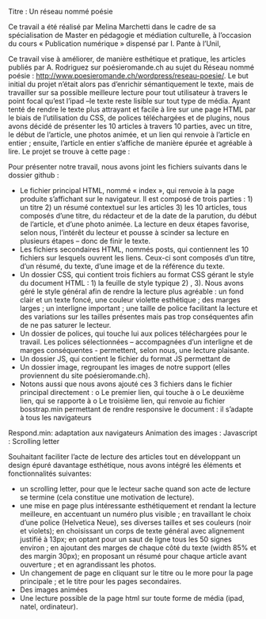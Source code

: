 Titre : Un réseau nommé poésie


Ce travail a été réalisé par Melina Marchetti dans le cadre de sa spécialisation de Master en pédagogie et médiation culturelle, à l’occasion du cours « Publication numérique » dispensé par I. Pante à l’Unil,

Ce travail vise à améliorer, de manière esthétique et pratique, les articles publiés par A. Rodriguez sur poésieromande.ch au sujet du Réseau nommé poésie : http://www.poesieromande.ch/wordpress/reseau-poesie/. Le but initial du projet n’était alors pas d’enrichir sémantiquement le texte, mais de travailler sur sa possible meilleure lecture pour tout utilisateur à travers le point focal qu’est l’ipad –le texte reste lisible sur tout type de média. Ayant tenté de rendre le texte plus attrayant et facile à lire sur une page HTML par le biais de l’utilisation du CSS, de polices téléchargées et de plugins, nous avons décidé de présenter les 10 articles à travers 10 parties, avec un titre, le début de l’article, une photos animée, et un lien qui renvoie à l’article en entier ; ensuite, l’article en entier s’affiche de manière épurée et agréable à lire. 
Le projet se trouve à cette page : 

Pour présenter notre travail, nous avons joint les fichiers suivants dans le dossier github :
-	Le fichier principal HTML, nommé « index », qui renvoie à la page produite s’affichant sur le navigateur. Il est composé de trois parties : 1) un titre 2) un résumé contextuel sur les articles 3) les 10 articles, tous composés d’une titre, du rédacteur et de la date de la parution, du début de l’article, et d’une photo animée. La lecture en deux étapes favorise, selon nous, l’intérêt du lecteur et pousse à scinder sa lecture en plusieurs étapes – donc de finir le texte.
-	Les fichiers secondaires HTML, nommés posts, qui contiennent les 10 fichiers sur lesquels ouvrent les liens. Ceux-ci sont composés d’un titre, d’un résumé, du texte, d’une image et de la référence du texte.
-	Un dossier CSS, qui contient trois fichiers au format CSS gérant le style du document HTML : 1) la feuille de style typique 2) , 3). Nous avons géré le style général afin de rendre la lecture plus agréable : un fond clair et un texte foncé, une couleur violette esthétique ; des marges larges ; un interligne important ; une taille de police facilitant la lecture et des variations sur les tailles présentes mais pas trop conséquentes afin de ne pas saturer le lecteur. 
-	Un dossier de polices, qui touche lui aux polices téléchargées pour le travail. Les polices sélectionnées – accompagnées d’un interligne et de marges conséquentes - permettent, selon nous, une lecture plaisante.
-	Un dossier JS, qui contient le fichier du format JS permettant de 
-	Un dossier image, regroupant les images de notre support (elles proviennent du site poésieromande.ch). 
-	Notons aussi que nous avons ajouté ces 3 fichiers dans le fichier principal directement : 
o	Le premier lien, qui touche à <script src="https://code.jquery.com/jquery-3.3.1.slim.min.js" integrity="sha384-q8i/X+965DzO0rT7abK41JStQIAqVgRVzpbzo5smXKp4YfRvH+8abtTE1Pi6jizo" crossorigin="anonymous"></script>
o	Le deuxième lien, qui se rapporte à <script src="https://cdnjs.cloudflare.com/ajax/libs/popper.js/1.14.3/umd/popper.min.js" integrity="sha384-ZMP7rVo3mIykV+2+9J3UJ46jBk0WLaUAdn689aCwoqbBJiSnjAK/l8WvCWPIPm49" crossorigin="anonymous"></script>
o	Le troisième lien, qui renvoie au fichier bosstrap.min permettant de rendre responsive le document : il s’adapte à tous les navigateurs  <script src="https://stackpath.bootstrapcdn.com/bootstrap/4.1.3/js/bootstrap.min.js" integrity="sha384-ChfqqxuZUCnJSK3+MXmPNIyE6ZbWh2IMqE241rYiqJxyMiZ6OW/JmZQ5stwEULTy" crossorigin="anonymous"></script>

Respond.min: adaptation aux navigateurs
Animation des images : Javascript : 
Scrolling letter 

Souhaitant faciliter l’acte de lecture des articles tout en développant un design épuré davantage esthétique, nous avons intégré les éléments et fonctionnalités suivantes:
-	un scrolling letter, pour que le lecteur sache quand son acte de lecture se termine (cela constitue une motivation de lecture).
-	une mise en page plus intéressante esthétiquement et rendant la lecture meilleure, en accentuant un numéro plus visible ; en travaillant le choix d’une police (Helvetica Neue), ses diverses tailles et ses couleurs (noir et violets); en choisissant un corps de texte général avec alignement justifié à 13px; en optant pour un saut de ligne tous les 50 signes environ ; en ajoutant des marges de chaque côté du texte (width 85% et des margin 30px); en proposant un résumé pour chaque article avant ouverture ; et en agrandissant les photos. 
-	Un changement de page en cliquant sur le titre ou le more pour la page principale ; et le titre pour les pages secondaires. 
-	Des images animées
-	Une lecture possible de la page html sur toute forme de média (ipad, natel, ordinateur).
